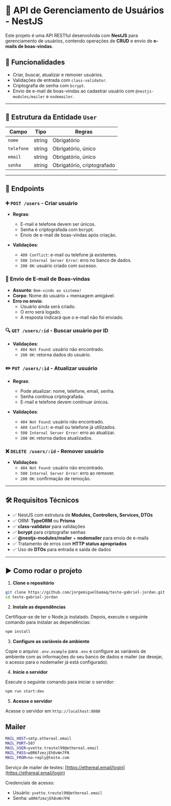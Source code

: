 # 📘 API de Gerenciamento de Usuários - NestJS

Este projeto é uma API RESTful desenvolvida com **NestJS** para gerenciamento de usuários, contendo operações de **CRUD** e envio de **e-mails de boas-vindas**.

## 🚀 Funcionalidades

- Criar, buscar, atualizar e remover usuários.
- Validações de entrada com `class-validator`.
- Criptografia de senha com `bcrypt`.
- Envio de e-mail de boas-vindas ao cadastrar usuário com `@nestjs-modules/mailer` e `nodemailer`.

---

## 🧱 Estrutura da Entidade `User`

| Campo      | Tipo   | Regras                     |
| ---------- | ------ | -------------------------- |
| `nome`     | string | Obrigatório                |
| `telefone` | string | Obrigatório, único         |
| `email`    | string | Obrigatório, único         |
| `senha`    | string | Obrigatório, criptografado |

---

## 📡 Endpoints

### ➕ `POST /users` - Criar usuário

- **Regras**:

  - E-mail e telefone devem ser únicos.
  - Senha é criptografada com bcrypt.
  - Envio de e-mail de boas-vindas após criação.

- **Validações**:
  - `409 Conflict`: e-mail ou telefone já existentes.
  - `500 Internal Server Error`: erro no banco de dados.
  - `200 OK`: usuário criado com sucesso.

### 📧 Envio de E-mail de Boas-vindas

- **Assunto**: `Bem-vindo ao sistema!`
- **Corpo**: Nome do usuário + mensagem amigável.
- **Erro no envio**:
  - Usuário ainda será criado.
  - O erro será logado.
  - A resposta indicará que o e-mail não foi enviado.

### 🔍 `GET /users/:id` - Buscar usuário por ID

- **Validações**:
  - `404 Not Found`: usuário não encontrado.
  - `200 OK`: retorna dados do usuário.

### ✏️ `PUT /users/:id` - Atualizar usuário

- **Regras**:

  - Pode atualizar: nome, telefone, email, senha.
  - Senha continua criptografada.
  - E-mail e telefone devem continuar únicos.

- **Validações**:
  - `404 Not Found`: usuário não encontrado.
  - `409 Conflict`: e-mail ou telefone já utilizados.
  - `500 Internal Server Error`: erro ao atualizar.
  - `200 OK`: retorna dados atualizados.

### ❌ `DELETE /users/:id` - Remover usuário

- **Validações**:
  - `404 Not Found`: usuário não encontrado.
  - `500 Internal Server Error`: erro ao remover.
  - `200 OK`: confirmação de remoção.

---

## 🛠 Requisitos Técnicos

- ✅ NestJS com estrutura de **Modules, Controllers, Services, DTOs**
- ✅ ORM: **TypeORM** ou **Prisma**
- ✅ **class-validator** para validações
- ✅ **bcrypt** para criptografar senhas
- ✅ **@nestjs-modules/mailer** + **nodemailer** para envio de e-mails
- ✅ Tratamento de erros com **HTTP status apropriados**
- ✅ Uso de **DTOs** para entrada e saída de dados

---

## ▶️ Como rodar o projeto

1. **Clone o repositório**

```bash
git clone https://github.com/jorgemiguelbamaq/teste-gabriel-jordan.git
cd teste-gabriel-jordan
```

2. **Instale as dependências**

Certifique-se de ter o Node.js instalado. Depois, execute o seguinte comando para instalar as dependências:

```bash
npm install
```

3. **Configure as variáveis de ambiente**

Copie o arquivo `.env.example` para `.env` e configure as variáveis de ambiente com as informações do seu banco de dados e mailer (se desejar, o acesso para o nodemailer já está configurado).

4. **Inicie o servidor**

Execute o seguinte comando para iniciar o servidor:

```bash
npm run start:dev
```

5. **Acesse o servidor**

Acesse o servidor em `http://localhost:8080`

## Mailer

```bash
MAIL_HOST=smtp.ethereal.email
MAIL_PORT=587
MAIL_USER=yvette.treutel99@ethereal.email
MAIL_PASS=w8R6fzmzjEh8vWn7FN
MAIL_FROM=no-reply@teste.com
```

Serviço de mailer de testes: [https://ethereal.email/login](https://ethereal.email/login)

Credenciais de acesso:

- Usuário: `yvette.treutel99@ethereal.email`
- Senha: `w8R6fzmzjEh8vWn7FN`
